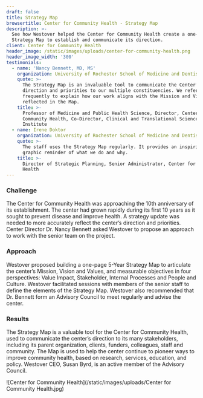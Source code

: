 ```yaml
---
draft: false
title: Strategy Map
browsertitle: Center for Community Health - Strategy Map
description: >-
  See how Westover helped the Center for Community Health create a one-page
  Strategy Map to establish and communicate its direction.
client: Center for Community Health
header_image: /static/images/uploads/center-for-community-health.png
header_image_width: '300'
testimonials:
  - name: 'Nancy Bennett, MD, MS'
    organization: University of Rochester School of Medicine and Dentistry
    quote: >-
      The Strategy Map is an invaluable tool to communicate the Center’s
      direction and priorities to our multiple constituencies. We refer to it
      frequently to explain how our work aligns with the Mission and Vision
      reflected in the Map.
    title: >-
      Professor of Medicine and Public Health Science, Director, Center for
      Community Health, Co-Director, Clinical and Translational Science
      Institute
  - name: Irene Doktor
    organization: University of Rochester School of Medicine and Dentistry
    quote: >-
      The staff uses the Strategy Map regularly. It provides an inspiring
      graphic reminder of what we do and why.
    title: >-
      Director of Strategic Planning, Senior Administrator, Center for Community
      Health
---
```

### Challenge
The Center for Community Health was approaching the 10th anniversary of its establishment. The center had grown rapidly during its first 10 years as it sought to prevent disease and improve health.  A strategy update was needed to more accurately reflect the center’s direction and priorities. Center Director Dr. Nancy Bennett asked Westover to propose an approach to work with the senior team on the project.

### Approach
Westover proposed building a one-page 5-Year Strategy Map to articulate the center’s Mission, Vision and Values, and measurable objectives in four perspectives: Value Impact, Stakeholder, Internal Processes and People and Culture. Westover facilitated sessions with members of the senior staff to define the elements of the Strategy Map. Westover also recommended that Dr. Bennett form an Advisory Council to meet regularly and advise the center.

### Results
The Strategy Map is a valuable tool for the Center for Community Health, used to communicate the center’s direction to its many stakeholders, including its parent organization, clients, funders, colleagues, staff and community. The Map is used to help the center continue to pioneer ways to improve community health, based on research, services, education, and policy. Westover CEO, Susan Byrd, is an active member of the Advisory Council.

![Center for Community Health](/static/images/uploads/Center for Community Health.jpg)
